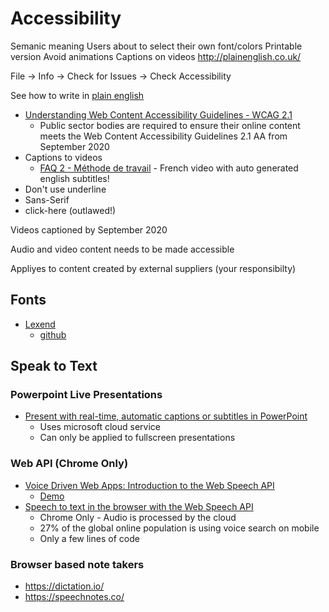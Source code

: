 Accessibility
=============

Semanic meaning
Users about to select their own font/colors
Printable version
Avoid animations
Captions on videos
http://plainenglish.co.uk/


File -> Info -> Check for Issues -> Check Accessibility



See how to write in [plain english](./writing.md)

* [Understanding Web Content Accessibility Guidelines - WCAG 2.1](https://www.gov.uk/service-manual/helping-people-to-use-your-service/understanding-wcag)
    * Public sector bodies are required to ensure their online content meets the Web Content Accessibility Guidelines 2.1 AA from September 2020
* Captions to videos
    * [FAQ 2 - Méthode de travail](https://www.youtube.com/watch?v=5DJvS7ESQkM) - French video with auto generated english subtitles!
* Don't use underline
* Sans-Serif
* click-here (outlawed!)

Videos captioned by September 2020

Audio and video content needs to be made accessible

Appliyes to content created by external suppliers (your responsibilty)


Fonts
-----

* [Lexend](https://www.lexend.com/)
    * [github](https://github.com/ThomasJockin/lexend)


Speak to Text
-------------

### Powerpoint Live Presentations
* [Present with real-time, automatic captions or subtitles in PowerPoint](https://support.microsoft.com/en-us/office/present-with-real-time-automatic-captions-or-subtitles-in-powerpoint-68d20e49-aec3-456a-939d-34a79e8ddd5f)
    * Uses microsoft cloud service
    * Can only be applied to fullscreen presentations

### Web API (Chrome Only)
* [Voice Driven Web Apps: Introduction to the Web Speech API](https://developers.google.com/web/updates/2013/01/Voice-Driven-Web-Apps-Introduction-to-the-Web-Speech-API)
    * [Demo](https://www.google.com/intl/en/chrome/demos/speech.html)
* [Speech to text in the browser with the Web Speech API](https://www.twilio.com/blog/speech-recognition-browser-web-speech-api)
    * Chrome Only - Audio is processed by the cloud
    * 27% of the global online population is using voice search on mobile
    * Only a few lines of code

### Browser based note takers
* https://dictation.io/
* https://speechnotes.co/

